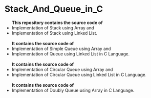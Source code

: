 # Stack_And_Queue_in_C
<ul>
<b> This repository contains the source code of </b> <br> <li> Implementation of Stack using Array and <br><li> Implementation of Stack using Linked List.
<br><br>
<b> It contains the source code of </b> <br> <li> Implementation of Simple Queue using Array and <br> <li> Implementation of Queue using Linked List in C Language.
<br><br>
<b> It contains the source code of  </b> <br> <li> Implementation of Circular Queue using Array and <br> <li> Implementation of Circular Queue using Linked List in C Language.
<br><br>
<b> It contains the source code of </b> <br> <li> Implementation of Doubly Queue using Array in C Language.
</ul>
